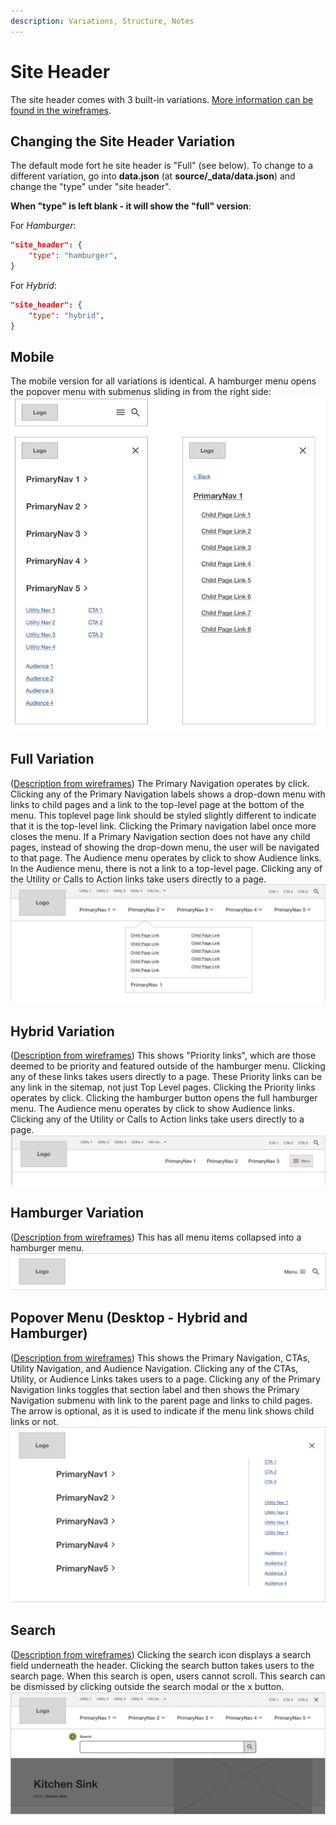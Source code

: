 ```yaml
---
description: Variations, Structure, Notes
---
```

# Site Header
The site header comes with 3 built-in variations. 
[More information can be found in the wireframes](https://www.figma.com/proto/6rjiTrzRov6VwxFgwVPbXg/UX-Starter-Doc?page-id=1%3A98&node-id=141-699&viewport=755%2C325%2C0.08&t=eN5CbnlbijyARmGo-1&scaling=min-zoom&content-scaling=fixed&starting-point-node-id=355%3A13806).

## Changing the Site Header Variation
The default mode fort he site header is "Full" (see below). To change to a different variation, go into **data.json** (at **source/_data/data.json**) and change the "type" under "site header". 

**When "type" is left blank - it will show the "full" version**:

For *Hamburger*:
```json
"site_header": {
    "type": "hamburger",
}
```

For *Hybrid*:
```json
"site_header": {
    "type": "hybrid",
}
```

## Mobile
The mobile version for all variations is identical. A hamburger menu opens the popover menu with submenus sliding in from the right side:
![Site Header Mobile](_media/site-header-mobile.jpg) 

## Full Variation
([Description from wireframes](https://www.figma.com/proto/6rjiTrzRov6VwxFgwVPbXg/UX-Starter-Doc?page-id=1%3A98&node-id=141-699&viewport=755%2C325%2C0.08&t=eN5CbnlbijyARmGo-1&scaling=min-zoom&content-scaling=fixed&starting-point-node-id=355%3A13806)) The Primary Navigation operates by click. Clicking any of the Primary Navigation labels shows a drop-down menu with links to child pages and a link to the top-level page at the bottom of the menu. This toplevel page link should be styled slightly different to indicate that it is the top-level link. Clicking the Primary navigation label once more closes the menu. If a Primary Navigation section does not have any child pages, instead of showing the drop-down menu, the user will be navigated to that page. The Audience menu operates by click to show Audience links. In the Audience menu, there is not a link to a top-level page. Clicking any of the Utility or Calls to Action links take users directly to a page.
![Site Header Full](_media/site-header-full.jpg)

## Hybrid Variation
([Description from wireframes](https://www.figma.com/proto/6rjiTrzRov6VwxFgwVPbXg/UX-Starter-Doc?page-id=1%3A98&node-id=141-699&viewport=755%2C325%2C0.08&t=eN5CbnlbijyARmGo-1&scaling=min-zoom&content-scaling=fixed&starting-point-node-id=355%3A13806)) This shows "Priority links", which are those deemed to be priority and featured outside of the hamburger menu. Clicking any of these links takes users directly to a page. These Priority links can be any link in the sitemap, not just Top Level pages. Clicking the Priority links operates by click. Clicking the hamburger button opens the full hamburger menu. The Audience menu operates by click to show Audience links. Clicking any of the Utility or Calls to Action links take users directly to a page.
![Site Header Hybrid](_media/site-header-hybrid.jpg) 

## Hamburger Variation
([Description from wireframes](https://www.figma.com/proto/6rjiTrzRov6VwxFgwVPbXg/UX-Starter-Doc?page-id=1%3A98&node-id=141-699&viewport=755%2C325%2C0.08&t=eN5CbnlbijyARmGo-1&scaling=min-zoom&content-scaling=fixed&starting-point-node-id=355%3A13806)) This has all menu items collapsed into a hamburger menu.
![Site Header Hamburger](_media/site-header-hamburger.jpg) 

## Popover Menu (Desktop - Hybrid and Hamburger)
([Description from wireframes](https://www.figma.com/proto/6rjiTrzRov6VwxFgwVPbXg/UX-Starter-Doc?page-id=1%3A98&node-id=141-699&viewport=755%2C325%2C0.08&t=eN5CbnlbijyARmGo-1&scaling=min-zoom&content-scaling=fixed&starting-point-node-id=355%3A13806)) This shows the Primary Navigation, CTAs, Utility Navigation, and Audience Navigation. Clicking any of the CTAs, Utility, or Audience Links takes users to a page. Clicking any of the Primary Navigation links toggles that section label and then shows the Primary Navigation submenu with link to the parent page and links to child pages. The arrow is optional, as it is used to indicate if the menu link shows child links or not.
![Site Header Popover](_media/site-header-popover.jpg) 
## Search
([Description from wireframes](https://www.figma.com/proto/6rjiTrzRov6VwxFgwVPbXg/UX-Starter-Doc?page-id=1%3A98&node-id=141-699&viewport=755%2C325%2C0.08&t=eN5CbnlbijyARmGo-1&scaling=min-zoom&content-scaling=fixed&starting-point-node-id=355%3A13806)) Clicking the search icon displays a search field underneath the header. Clicking the search button takes users to the search page. When this search is open, users cannot scroll. This search can be dismissed by clicking outside the search modal or the x button.
![Site Header Search](_media/site-header-search.jpg)